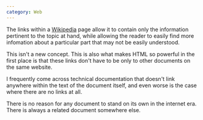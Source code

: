 ```yaml
---
category: Web
---
```


The links within a [Wikipedia](https://www.wikipedia.org/) page allow it to contain only the information pertinent to the topic at hand,
while allowing the reader to easily find more infomation about a particular part that may not be easily understood.

This isn't a new concept. This is also what makes HTML so powerful in the first place is that these links don't have to be only to
other documents on the same website.

I frequently come across technical documentation that doesn't link anywhere within the text of the document itself,
and even worse is the case where there are no links at all.

There is no reason for any document to stand on its own in the internet era. There is always a related document somewhere else.
